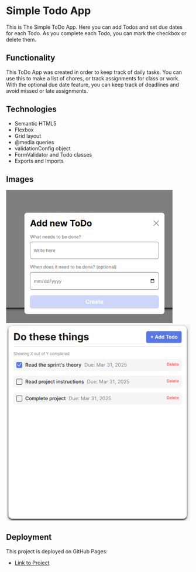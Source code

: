 # Simple Todo App

This is The Simple ToDo App. Here you can add Todos and set due dates for each Todo. As you complete each Todo, you can mark the checkbox or delete them.

## Functionality

This ToDo App was created in order to keep track of daily tasks. You can use this to make a list of chores, or track assignments for class or work. With the optional due date feature, you can keep track of deadlines and avoid missed or late assignments.

## Technologies

- Semantic HTML5
- Flexbox
- Grid layout
- @media queries
- validationConfig object
- FormValidator and Todo classes
- Exports and Imports

## Images

![alt text](./images/demos/Add_new_todo-snippet-min.png)
![alt text](./images/demos/ToDo-snippet-min.png)

## Deployment

This project is deployed on GitHub Pages:

- [Link to Project](https://jayniech.github.io/se_project_todo-app/)
